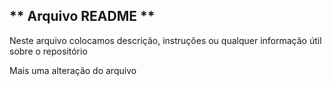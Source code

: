 ## ** Arquivo README **
Neste arquivo colocamos descrição, instruções ou qualquer informação útil sobre o repositório


Mais uma alteração do arquivo 